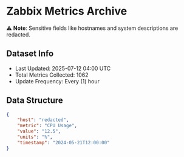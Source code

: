 # Zabbix Metrics Archive

⚠️ **Note**: Sensitive fields like hostnames and system descriptions are redacted.

## Dataset Info
- Last Updated: 2025-07-12 04:00 UTC
- Total Metrics Collected: 1062
- Update Frequency: Every (1) hour

## Data Structure
```json
{
    "host": "redacted",
    "metric": "CPU Usage",
    "value": "12.5",
    "units": "%",
    "timestamp": "2024-05-21T12:00:00"
}
```
